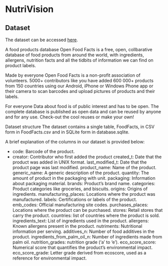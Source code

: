 # NutriVision

<!-- ABOUT THE PROJECT -->

## Dataset
The dataset can be accessed [here](https://drive.google.com/file/d/1SrVPakdOvOkUEsJekmsl9786MrxWXH0g/view?usp=sharing).

A food products database
Open Food Facts is a free, open, collbarative database of food products from around the world, with ingredients, allergens, nutrition facts and all the tidbits of information we can find on product labels.

Made by everyone
Open Food Facts is a non-profit association of volunteers.
5000+ contributors like you have added 600 000+ products from 150 countries using our Android, iPhone or Windows Phone app or their camera to scan barcodes and upload pictures of products and their labels.

For everyone
Data about food is of public interest and has to be open. The complete database is published as open data and can be reused by anyone and for any use. Check-out the cool reuses or make your own!

Dataset structure
The dataset contains a single table, FoodFacts, in CSV form in FoodFacts.csv and in SQLite form in database.sqlite.

A brief explanation of the columns in our dataset is provided below:

- code: Barcode of the product.
- creator: Contributor who first added the product
created_t: Date that the product was added in UNIX format.
last_modified_t: Date that the product page was last modified.
product_name: Name of the product.
generic_name: A generic description of the product.
quantity: The amount of product in the packaging with unit.
packaging: Information about packaging material.
brands: Product’s brand name.
categories: Product categories like groceries, and biscuits.
origins: Origins of ingredients.
manufacturing_places: Locations where the product was manufactured.
labels: Certifications or labels of the product.
emb_codes: Official manufacturing site codes.
purchases_places: Locations where the product can be purchased.
stores: Retail stores that carry the product.
countries: list of countries where the product is sold.
ingredients_text: List of ingredients used in the product.
allergens: Known allergens present in the product.
nutriments: Nutritional information per serving.
additives_n: Number of food additives in the product.
ingredients_from_palm_oil_n: Number of ingredients made from palm oil.
nutrition_grades: nutrition grade (‘a’ to ‘e’).
eco_score_score: Numerical score that quantifies the product’s environmental impact.
eco_score_grade: Letter grade derived from ecoscore, used as a reference for environmental impact.
